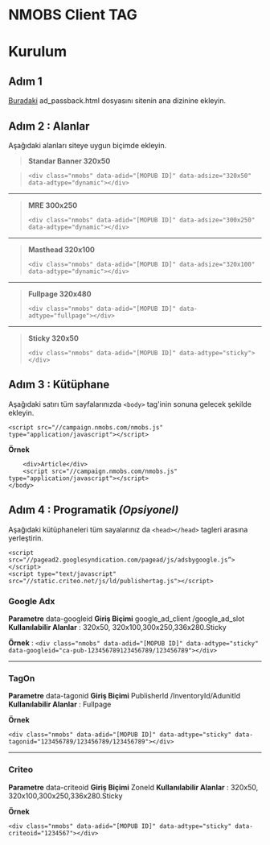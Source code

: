 NMOBS Client TAG
===================


# Kurulum


## Adım 1

[Buradaki](https://github.com/NMOBS/nmobs-client-js/blob/master/dist/ad_passback.html) ad_passback.html dosyasını sitenin ana dizinine ekleyin.

## Adım 2 : Alanlar

Aşağıdaki alanları siteye uygun biçimde ekleyin.

> **Standar Banner 320x50**

> `<div class="nmobs" data-adid="[MOPUB ID]" data-adsize="320x50" data-adtype="dynamic"></div>`

----------
> **MRE 300x250**
>
> `<div class="nmobs" data-adid="[MOPUB ID]" data-adsize="300x250" data-adtype="dynamic"></div>`

----------
> **Masthead 320x100**
>
> `<div class="nmobs" data-adid="[MOPUB ID]" data-adsize="320x100" data-adtype="dynamic"></div>`

----------
> **Fullpage 320x480**
>
> `<div class="nmobs" data-adid="[MOPUB ID]" data-adtype="fullpage"></div>`

----------
> **Sticky 320x50**
>
> `<div class="nmobs" data-adid="[MOPUB ID]" data-adtype="sticky"></div>`

## Adım 3 : Kütüphane

Aşağıdaki satırı tüm sayfalarınızda `<body>` tag'inin sonuna gelecek şekilde ekleyin.

    <script src="//campaign.nmobs.com/nmobs.js" type="application/javascript"></script>

**Örnek**

	    <div>Article</div>
	    <script src="//campaign.nmobs.com/nmobs.js" type="application/javascript"></script>
    </body>


## Adım 4 : Programatik *(Opsiyonel)*

Aşağıdaki kütüphaneleri tüm sayalarınız da `<head></head>` tagleri arasına yerleştirin.

    <script src="//pagead2.googlesyndication.com/pagead/js/adsbygoogle.js”></script>
    <script type="text/javascript" src="//static.criteo.net/js/ld/publishertag.js"></script>

### **Google Adx**

**Parametre**  data-googleid
**Giriş Biçimi**  google_ad_client /google_ad_slot
**Kullanılabilir Alanlar** : 320x50, 320x100,300x250,336x280.Sticky

**Örnek**
 : `<div class="nmobs" data-adid="[MOPUB ID]" data-adtype="sticky" data-googleid="ca-pub-123456789123456789/123456789"></div>`


----------


### **TagOn**

**Parametre**  data-tagonid
**Giriş Biçimi**  PublisherId /InventoryId/AdunitId
**Kullanılabilir Alanlar** : Fullpage

**Örnek**

    <div class="nmobs" data-adid="[MOPUB ID]" data-adtype="sticky" data-tagonid="123456789/123456789/123456789"></div>

----------


### **Criteo**

**Parametre**  data-criteoid
**Giriş Biçimi**  ZoneId
**Kullanılabilir Alanlar** : 320x50, 320x100,300x250,336x280.Sticky

**Örnek**

    <div class="nmobs" data-adid="[MOPUB ID]" data-adtype="sticky" data-criteoid="1234567"></div>

